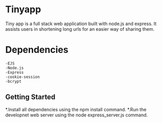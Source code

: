 # Tinyapp
Tiny app is a full stack web application built with node.js and express. It assists users in shortening long urls for an easier way of sharing them.
# Dependencies
```
-EJS
-Node.js
-Express
-cookie-session
-bcrypt
```

## Getting Started
*.Install all dependencies using the npm install command.
*.Run the developnet web server using the node express_server.js command.